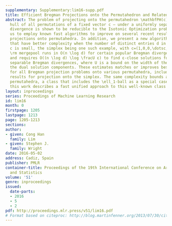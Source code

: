 ```yaml
---
supplementary: Supplementary:lim16-supp.pdf
title: Efficient Bregman Projections onto the Permutahedron and Related Polytopes
abstract: The problem of projecting onto the permutahedron \mathbfPH(c) – the convex
  hull of all permutations of a fixed vector c – under a uniformly separable Bregman
  divergence is shown to be reducible to the Isotonic Optimization problem. This allows
  us to employ known fast algorithms to improve on several recent results on Bregman
  projections onto permutahedra. In addition, we present a new algorithm \rm mergepool
  that have better complexity when the number of distinct entries d in the vector
  c is small, the simplex being one such example, with c=(1,0,0,\dotsc,0)^T and d=2.
  \rm mergepool runs in O(n \log d) for certain popular Bregman divergence measures
  and requires O((n \log d) \log \fracU ε) to find ε-close solutions for general uniformly
  separable Bregman divergences, where U is a bound on the width of the interval containing
  the dual solution components. These estimates matches or improves best known bounds
  for all Bregman projection problems onto various permutahedra, including recent
  results for projection onto the simplex. The same complexity bounds apply to signed
  permutahedra, a class that includes the \ell_1-ball as a special case. In summary,
  this work describes a fast unified approach to this well-known class of problems.
layout: inproceedings
series: Proceedings of Machine Learning Research
id: lim16
month: 0
firstpage: 1205
lastpage: 1213
page: 1205-1213
sections: 
author:
- given: Cong Han
  family: Lim
- given: Stephen J.
  family: Wright
date: 2016-05-02
address: Cadiz, Spain
publisher: PMLR
container-title: Proceedings of the 19th International Conference on Artificial Intelligence
  and Statistics
volume: '51'
genre: inproceedings
issued:
  date-parts:
  - 2016
  - 5
  - 2
pdf: http://proceedings.mlr.press/v51/lim16.pdf
# Format based on citeproc: http://blog.martinfenner.org/2013/07/30/citeproc-yaml-for-bibliographies/
---
```

